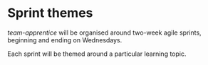 Sprint themes
=============

*team-apprentice* will be organised around two-week agile sprints, beginning and ending on Wednesdays.

Each sprint will be themed around a particular learning topic.
